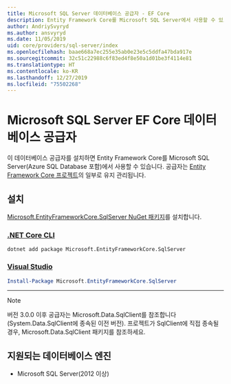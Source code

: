 ```yaml
---
title: Microsoft SQL Server 데이터베이스 공급자 - EF Core
description: Entity Framework Core를 Microsoft SQL Server에서 사용할 수 있도록 허용하는 데이터베이스 공급자에 관한 문서
author: AndriySvyryd
ms.author: ansvyryd
ms.date: 11/05/2019
uid: core/providers/sql-server/index
ms.openlocfilehash: baae668a7ec255e35ab0e23e5c5ddfa47bda917e
ms.sourcegitcommit: 32c51c22988c6f83ed4f8e50a1d01be3f4114e81
ms.translationtype: HT
ms.contentlocale: ko-KR
ms.lasthandoff: 12/27/2019
ms.locfileid: "75502268"
---
```

# <a name="microsoft-sql-server-ef-core-database-provider"></a>Microsoft SQL Server EF Core 데이터베이스 공급자

이 데이터베이스 공급자를 설치하면 Entity Framework Core를 Microsoft SQL Server(Azure SQL Database 포함)에서 사용할 수 있습니다. 공급자는 [Entity Framework Core 프로젝트](https://github.com/aspnet/EntityFrameworkCore)의 일부로 유지 관리됩니다.

## <a name="install"></a>설치

[Microsoft.EntityFrameworkCore.SqlServer NuGet 패키지](https://www.nuget.org/packages/Microsoft.EntityFrameworkCore.SqlServer/)를 설치합니다.

### <a name="net-core-clitabdotnet-core-cli"></a>[.NET Core CLI](#tab/dotnet-core-cli)

```dotnetcli
dotnet add package Microsoft.EntityFrameworkCore.SqlServer
```

### <a name="visual-studiotabvs"></a>[Visual Studio](#tab/vs)

``` powershell
Install-Package Microsoft.EntityFrameworkCore.SqlServer
```

***

> [!NOTE]
> 버전 3.0.0 이후 공급자는 Microsoft.Data.SqlClient를 참조합니다(System.Data.SqlClient에 종속된 이전 버전). 프로젝트가 SqlClient에 직접 종속될 경우, Microsoft.Data.SqlClient 패키지를 참조하세요.

## <a name="supported-database-engines"></a>지원되는 데이터베이스 엔진

* Microsoft SQL Server(2012 이상)
